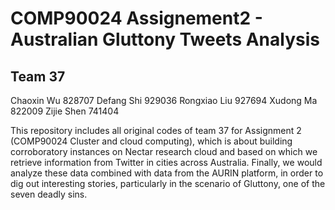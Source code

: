# COMP90024 Assignement2 - Australian Gluttony Tweets Analysis 
## Team 37
Chaoxin Wu  828707
Defang Shi  929036
Rongxiao Liu  927694
Xudong Ma  822009
Zijie Shen  741404

 This repository includes all original codes of team 37 for Assignment 2 (COMP90024 Cluster and cloud computing), which is about building corroboratory instances on Nectar research cloud and based on which we retrieve information from Twitter in cities across Australia. Finally, we would analyze these data combined with data from the AURIN platform, in order to dig out interesting stories, particularly in the scenario of Gluttony, one of the seven deadly sins.
